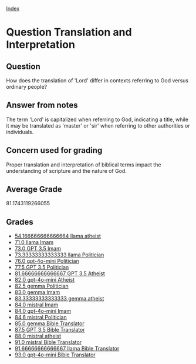 
[Index](../../index.md)
# Question Translation and Interpretation
## Question
How does the translation of 'Lord' differ in contexts referring to God versus ordinary people?

## Answer from notes
The term 'Lord' is capitalized when referring to God, indicating a title, while it may be translated as 'master' or 'sir' when referring to other authorities or individuals.

## Concern used for grading
Proper translation and interpretation of biblical terms impact the understanding of scripture and the nature of God.

## Average Grade
81.1743119266055

## Grades
 * [54.166666666666664 llama atheist](../answers/llama_atheist/Translation_and_Interpretation.md)
 * [71.0 llama Imam](../answers/llama_Imam/Translation_and_Interpretation.md)
 * [73.0 GPT 3.5 Imam](../answers/GPT_3.5_Imam/Translation_and_Interpretation.md)
 * [73.33333333333333 llama Politician](../answers/llama_Politician/Translation_and_Interpretation.md)
 * [76.0 gpt-4o-mini Politician](../answers/gpt-4o-mini_Politician/Translation_and_Interpretation.md)
 * [77.5 GPT 3.5 Politician](../answers/GPT_3.5_Politician/Translation_and_Interpretation.md)
 * [81.66666666666667 GPT 3.5 Atheist](../answers/GPT_3.5_Atheist/Translation_and_Interpretation.md)
 * [82.0 gpt-4o-mini Atheist](../answers/gpt-4o-mini_Atheist/Translation_and_Interpretation.md)
 * [82.5 gemma Politician](../answers/gemma_Politician/Translation_and_Interpretation.md)
 * [83.0 gemma Imam](../answers/gemma_Imam/Translation_and_Interpretation.md)
 * [83.33333333333333 gemma atheist](../answers/gemma_atheist/Translation_and_Interpretation.md)
 * [84.0 mistral Imam](../answers/mistral_Imam/Translation_and_Interpretation.md)
 * [84.0 gpt-4o-mini Imam](../answers/gpt-4o-mini_Imam/Translation_and_Interpretation.md)
 * [84.6 mistral Politician](../answers/mistral_Politician/Translation_and_Interpretation.md)
 * [85.0 gemma Bible Translator](../answers/gemma_Bible_Translator/Translation_and_Interpretation.md)
 * [87.5 GPT 3.5 Bible Translator](../answers/GPT_3.5_Bible_Translator/Translation_and_Interpretation.md)
 * [88.0 mistral atheist](../answers/mistral_atheist/Translation_and_Interpretation.md)
 * [91.0 mistral Bible Translator](../answers/mistral_Bible_Translator/Translation_and_Interpretation.md)
 * [91.66666666666667 llama Bible Translator](../answers/llama_Bible_Translator/Translation_and_Interpretation.md)
 * [93.0 gpt-4o-mini Bible Translator](../answers/gpt-4o-mini_Bible_Translator/Translation_and_Interpretation.md)
